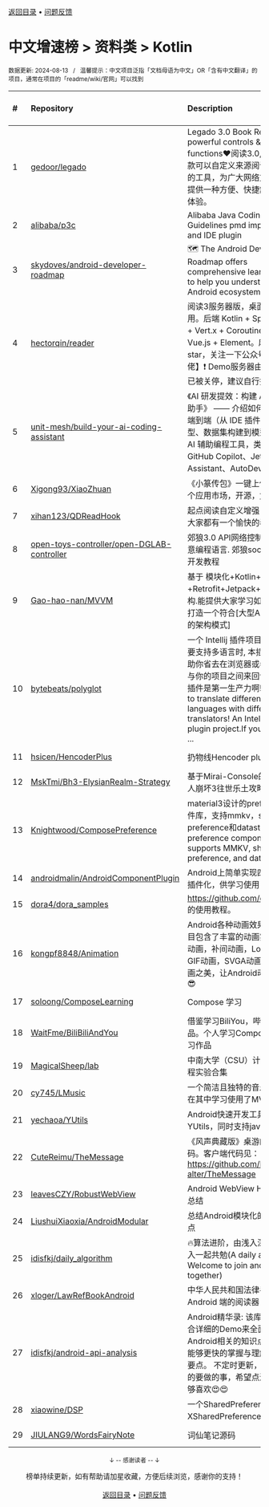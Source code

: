 <a href="https://gitee.com/GrowingGit/GitHub-Chinese-Top-Charts#github中文排行榜">返回目录</a> • <a href="/content/docs/feedback.md">问题反馈</a>

# 中文增速榜 > 资料类 > Kotlin
<sub>数据更新: 2024-08-13&nbsp;&nbsp;&nbsp;/&nbsp;&nbsp;&nbsp;温馨提示：中文项目泛指「文档母语为中文」OR「含有中文翻译」的项目，通常在项目的「readme/wiki/官网」可以找到</sub>

|#|Repository|Description|Stars|Average daily growth|Updated|
|:-|:-|:-|:-|:-|:-|
|1|[gedoor/legado](https://github.com/gedoor/legado)|Legado 3.0 Book Reader with powerful controls & full functions❤️阅读3.0, 阅读是一款可以自定义来源阅读网络内容的工具，为广大网络文学爱好者提供一种方便、快捷舒适的试读体验。|27224|14|2024-08-12|
|2|[alibaba/p3c](https://github.com/alibaba/p3c)|Alibaba Java Coding Guidelines pmd implements and IDE plugin|30309|12|2024-08-06|
|3|[skydoves/android-developer-roadmap](https://github.com/skydoves/android-developer-roadmap)| 🗺 The Android Developer Roadmap offers comprehensive learning paths to help you understand Android ecosystems.|7123|7|2024-07-04|
|4|[hectorqin/reader](https://github.com/hectorqin/reader)|阅读3服务器版，桌面端，iOS可用。后端 Kotlin + Spring Boot + Vert.x + Coroutine ；前端 Vue.js + Element。麻烦点点star，关注一下公众号【假装大佬】❗️  Demo服务器由于未备案已被关停，建议自行搭建|7651|7|2024-07-27|
|5|[unit-mesh/build-your-ai-coding-assistant](https://github.com/unit-mesh/build-your-ai-coding-assistant)|《AI 研发提效：构建 AI 辅助编码助手》 —— 介绍如何 DIY 一个端到端（从 IDE  插件、模型选型、数据集构建到模型微调）的 AI 辅助编程工具，类似于 GitHub Copilot、JetBrains AI Assistant、AutoDev 等。|516|2|2024-07-05|
|6|[Xigong93/XiaoZhuan](https://github.com/Xigong93/XiaoZhuan)|《小篆传包》一键上传Apk到多个应用市场，开源，免费|78|1|2024-07-18|
|7|[xihan123/QDReadHook](https://github.com/xihan123/QDReadHook)|起点阅读自定义增强 Xp 模块,愿大家都有一个愉快的看书体验|718|1|2024-08-09|
|8|[open-toys-controller/open-DGLAB-controller](https://github.com/open-toys-controller/open-DGLAB-controller)|郊狼3.0 API网络控制器. 支持任意编程语言. 郊狼socket控制器开发教程|58|0|2024-05-27|
|9|[Gao-hao-nan/MVVM](https://github.com/Gao-hao-nan/MVVM)|基于 模块化+Kotlin+协程+Retrofit+Jetpack+MVVM 架构.能提供大家学习如何从0到1打造一个符合[大型Android项目的架构模式]|45|0|2024-07-12|
|10|[bytebeats/polyglot](https://github.com/bytebeats/polyglot)|一个 Intellij 插件项目, 当工程需要支持多语言时, 本插件能够帮助你省去在浏览器或者翻译软件与你的项目之间来回切换的麻烦. 插件是第一生产力啊! Polyglot: to translate different languages with different translators! An Intellij platform plugin project.If your project ...|9|0|2024-05-08|
|11|[hsicen/HencoderPlus](https://github.com/hsicen/HencoderPlus)|扔物线Hencoder plus系列课程 |72|0|2024-08-07|
|12|[MskTmi/Bh3-ElysianRealm-Strategy](https://github.com/MskTmi/Bh3-ElysianRealm-Strategy)|基于Mirai-Console的QQ机器人崩坏3往世乐土攻略插件|16|0|2024-05-28|
|13|[Knightwood/ComposePreference](https://github.com/Knightwood/ComposePreference)|material3设计的preference组件库，支持mmkv，shared preference和datastore(md3 preference component, which supports MMKV, shared preference, and datastore)|9|0|2024-08-07|
|14|[androidmalin/AndroidComponentPlugin](https://github.com/androidmalin/AndroidComponentPlugin)|Android上简单实现四大组件的插件化，供学习使用|456|0|2024-07-06|
|15|[dora4/dora_samples](https://github.com/dora4/dora_samples)|https://github.com/dora4/dora 的使用教程。|17|0|2024-07-09|
|16|[kongpf8848/Animation](https://github.com/kongpf8848/Animation)|Android各种动画效果合集，项目包含了丰富的动画实例(逐帧动画，补间动画，Lottie动画，GIF动画，SVGA动画)，体验动画之美，让Android动起来😊😄😎|465|0|2024-06-29|
|17|[soloong/ComposeLearning](https://github.com/soloong/ComposeLearning)|Compose  学习|10|0|2024-07-20|
|18|[WaitFme/BiliBiliAndYou](https://github.com/WaitFme/BiliBiliAndYou)|借鉴学习BiliYou，哔哩等优秀作品。个人学习Compose UI的练习作品|20|0|2024-03-14|
|19|[MagicalSheep/lab](https://github.com/MagicalSheep/lab)|中南大学（CSU）计算机学院课程实验合集|46|0|2024-06-03|
|20|[cy745/LMusic](https://github.com/cy745/LMusic)|一个简洁且独特的音乐播放器，在其中学习使用了MVVM架构|193|0|2024-08-12|
|21|[yechaoa/YUtils](https://github.com/yechaoa/YUtils)|Android快速开发工具集合——YUtils，同时支持java和kotlin|85|0|2024-04-06|
|22|[CuteReimu/TheMessage](https://github.com/CuteReimu/TheMessage)|《风声典藏版》桌游的服务端代码。客户端代码见：https://github.com/Death-alter/TheMessage|14|0|2024-08-08|
|23|[leavesCZY/RobustWebView](https://github.com/leavesCZY/RobustWebView)|Android WebView H5 秒开方案总结|107|0|2024-05-01|
|24|[LiushuiXiaoxia/AndroidModular](https://github.com/LiushuiXiaoxia/AndroidModular)|总结Android模块化的一些技术点|359|0|2024-06-17|
|25|[idisfkj/daily_algorithm](https://github.com/idisfkj/daily_algorithm)|🔥算法进阶，由浅入深，欢迎加入一起共勉(A daily algorithm，Welcome to join and share together)|97|0|2024-06-23|
|26|[xloger/LawRefBookAndroid](https://github.com/xloger/LawRefBookAndroid)|中华人民共和国法律手册 - 一个 Android 端的阅读器|88|0|2024-02-13|
|27|[idisfkj/android-api-analysis](https://github.com/idisfkj/android-api-analysis)|Android精华录: 该库的目的是结合详细的Demo来全面解析Android相关的知识点, 帮助读者能够更快的掌握与理解所阐述的要点。  不定时更新，与预期接下的要做的事，希望点进来的你能够喜欢😍😍|309|0|2024-03-21|
|28|[xiaowine/DSP](https://github.com/xiaowine/DSP)|一个SharedPreferences和XSharedPreferences的封装库|9|0|2024-06-17|
|29|[JIULANG9/WordsFairyNote](https://github.com/JIULANG9/WordsFairyNote)|词仙笔记源码|85|0|2024-08-12|

<div align="center">
    <p><sub>↓ -- 感谢读者 -- ↓</sub></p>
    榜单持续更新，如有帮助请加星收藏，方便后续浏览，感谢你的支持！
</div>

<br/>

<div align="center"><a href="https://gitee.com/GrowingGit/GitHub-Chinese-Top-Charts#github中文排行榜">返回目录</a> • <a href="/content/docs/feedback.md">问题反馈</a></div>
